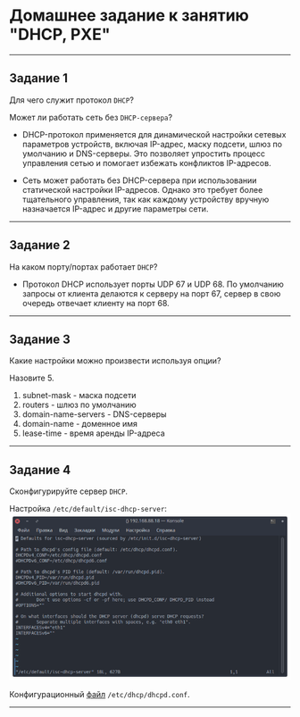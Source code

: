 # Домашнее задание к занятию "DHCP, PXE"

---

## Задание 1

Для чего служит протокол `DHCP`?

Может ли работать сеть без `DHCP-сервера`?

- DHCP-протокол применяется для динамической настройки сетевых параметров устройств, включая IP-адрес, маску подсети, шлюз по умолчанию и DNS-серверы.
Это позволяет упростить процесс управления сетью и помогает избежать конфликтов IP-адресов.

- Сеть может работать без DHCP-сервера при использовании статической настройки IP-адресов. Однако это требует более тщательного управления, так как каждому устройству вручную назначается IP-адрес и другие параметры сети.

---

## Задание 2

На каком порту/портах работает `DHCP`?

- Протокол DHCP использует порты UDP 67 и UDP 68. По умолчанию запросы от клиента делаются к серверу на порт 67, сервер в свою очередь отвечает клиенту на порт 68.

---

## Задание 3

Какие настройки можно произвести используя опции?

Назовите 5.

1. subnet-mask - маска подсети
2. routers - шлюз по умолчанию
3. domain-name-servers - DNS-серверы
4. domain-name - доменное имя
5. lease-time - время аренды IP-адреса

---

## Задание 4

Сконфигурируйте сервер `DHCP`.

Настройка `/etc/default/isc-dhcp-server`:
![alter_text](images/task_4.png)

Конфигурационный [файл](files/dhcpd.conf) `/etc/dhcp/dhcpd.conf`.

---
